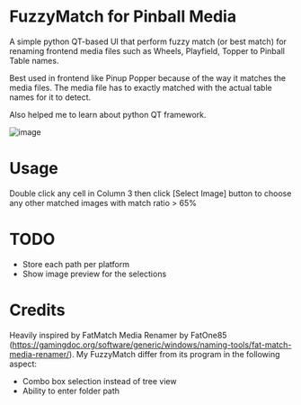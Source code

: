 # FuzzyMatch for Pinball Media

A simple python QT-based UI that perform fuzzy match (or best match) for renaming frontend media files such as Wheels, Playfield, Topper to Pinball Table names.

Best used in frontend like Pinup Popper because of the way it matches the media files. The media file has to exactly matched with the actual table names for it to detect.

Also helped me to learn about python QT framework.

![image](https://github.com/dsync89/fuzzymatch-pinball-media/assets/12208390/0641e406-2ab0-43f1-b421-c9edbf95f148)

# Usage
Double click any cell in Column 3 then click [Select Image] button to choose any other matched images with match ratio > 65% 

# TODO
- Store each path per platform
- Show image preview for the selections

# Credits

Heavily inspired by FatMatch Media Renamer by FatOne85 (https://gamingdoc.org/software/generic/windows/naming-tools/fat-match-media-renamer/). My FuzzyMatch differ from its program in the following aspect:

- Combo box selection instead of tree view
- Ability to enter folder path


